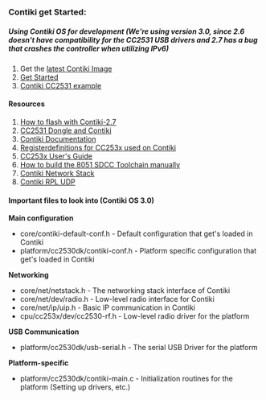### Contiki get Started:



##### Using Contiki OS for development (We're using version 3.0, since 2.6 doesn't have compatibility for the CC2531 USB drivers and 2.7 has a bug that crashes the controller when utilizing IPv6)

1. Get the [latest Contiki Image](https://sourceforge.net/projects/contiki/files/Instant%20Contiki/)
2. [Get Started](http://contiki-os.org/start.html)
3. [Contiki CC2531 example](https://github.com/contiki-os/contiki/blob/master/examples/cc2530dk/cc2531-usb-demo/cc2531-usb-demo.c)

#### Resources

1. [How to flash with Contiki-2.7](https://stackoverflow.com/questions/20277203/contiki-and-cc2531-usb-dongle)
2. [CC2531 Dongle and Contiki](https://e2e.ti.com/support/wireless_connectivity/zigbee_6lowpan_802-15-4_mac/f/158/t/214272?CC2531-USB-Dongle-and-Contiki)
3. [Contiki Documentation](http://contiki.sourceforge.net/docs/2.6/index.html)
4. [Registerdefinitions for CC253x used on Contiki](http://contiki.sourceforge.net/docs/2.6/a00693_source.html)
5. [CC253x User's Guide](http://www.ti.com/lit/ug/swru191f/swru191f.pdf)
6. [How to build the 8051 SDCC Toolchain manually](https://github.com/contiki-os/contiki/wiki/8051-Requirements)
7. [Contiki Network Stack](https://anrg.usc.edu/contiki/index.php/Network_Stack)
8. [Contiki RPL UDP](http://anrg.usc.edu/contiki/index.php/RPL_UDP)

#### Important files to look into (Contiki OS 3.0)

**Main configuration**

- core/contiki-default-conf.h - Default configuration that get's loaded in Contiki
- platform/cc2530dk/contiki-conf.h - Platform specific configuration that get's loaded in Contiki

**Networking**

- core/net/netstack.h - The networking stack interface of Contiki
- core/net/dev/radio.h - Low-level radio interface for Contiki
- core/net/ip/uip.h - Basic IP communication in Contiki
- cpu/cc253x/dev/cc2530-rf.h - Low-level radio driver for the platform

**USB Communication**

- platform/cc2530dk/usb-serial.h - The serial USB Driver for the platform

**Platform-specific**

- platform/cc2530dk/contiki-main.c - Initialization routines for the platform (Setting up drivers, etc.)